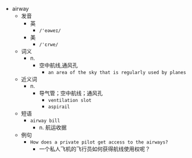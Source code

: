 - airway
  - 发音
    - 英
      - `/'eəweɪ/`
    - 美
      - `/'ɛrwe/`
  - 词义
    - n.
      - 空中航线,通风孔
        - `an area of the sky that is regularly used by planes`
  - 近义词
    - n.
      - 导气管；空中航线；通风孔
        - `ventilation slot`
        - `aspirail`
  - 短语
    - `airway bill`
      - n. 航运收据 
  - 例句
    - `How does a private pilot get access to the airways?`
      - 一个私人飞机的飞行员如何获得航线使用权呢？

